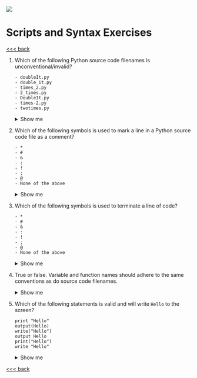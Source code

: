 <img src="https://github.com/stayahead-training/shared/blob/master/stayahead.png" />

# Scripts and Syntax Exercises

[<<< back](README.md)

1. Which of the following Python source code filenames is unconventional/invalid?

    ```
    - doubleIt.py
    - double_it.py
    - times_2.py
    - 2_times.py
    - DoubleIt.py
    - times-2.py
    - twotimes.py
    ```

    <details>
        <summary>Show me</summary>

        - doubleIt.py (unconventional - no capital letters)
        - 2_times.py (invalid - names must not begin with a digit)
        - DoubleIt.py (unconventional - no capital letters)
        - times-2.py (invalid - no hyphens)
    </details>

2. Which of the following symbols is used to mark a line in a Python source code file as a comment?

    ```
    - *
    - #
    - &
    - :
    - !
    - ;
    - @
    - None of the above
    ```

    <details>
        <summary>Show me</summary>

        #
    </details>

3. Which of the following symbols is used to terminate a line of code?

    ```
    - *
    - #
    - &
    - :
    - !
    - ;
    - @
    - None of the above
    ```

    <details>
        <summary>Show me</summary>

        None of the above - a line of code is terminated by the newline character
    </details>

4. True or false. Variable and function names should adhere to the same conventions as do source code filenames.<details>
    <summary>Show me</summary>

    ```
    True
    ```
</details>

5. Which of the following statements is valid and will write `Hello` to the screen?

    ```
    print "Hello"
    output(Hello)
    write("Hello")
    output Hello
    print("Hello")
    write "Hello"
    ```
    
    <details>
        <summary>Show me</summary>

        ```
        print("Hello")
        ```
    </details>

[<<< back](README.md)